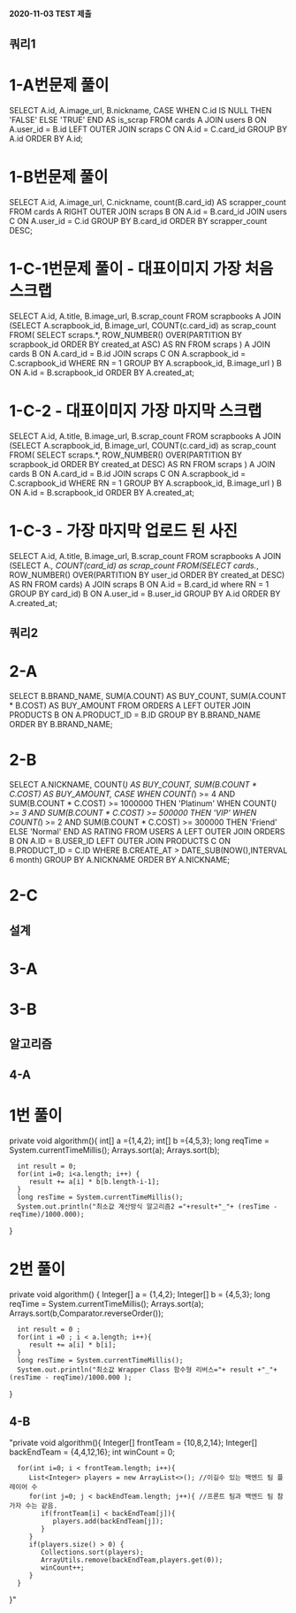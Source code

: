 #### 2020-11-03 TEST 제출

## 쿼리1
# 1-A번문제 풀이
SELECT
    A.id,
    A.image_url,
    B.nickname,
    CASE WHEN C.id IS NULL THEN 'FALSE' ELSE 'TRUE' END AS is_scrap
FROM cards A
         JOIN users B
              ON A.user_id = B.id
         LEFT OUTER JOIN scraps C
              ON A.id = C.card_id
GROUP BY A.id
ORDER BY A.id;

# 1-B번문제 풀이
SELECT
    A.id,
    A.image_url,
    C.nickname,
    count(B.card_id) AS scrapper_count
FROM cards A
         RIGHT OUTER JOIN scraps B
                          ON A.id = B.card_id
         JOIN users C
              ON A.user_id = C.id
GROUP BY B.card_id
ORDER BY scrapper_count DESC;
# 1-C-1번문제 풀이 - 대표이미지 가장 처음 스크랩
SELECT A.id,
       A.title,
       B.image_url,
       B.scrap_count
FROM scrapbooks A
         JOIN (SELECT A.scrapbook_id,
                      B.image_url,
                      COUNT(c.card_id) as scrap_count
               FROM(
                       SELECT scraps.*, ROW_NUMBER() OVER(PARTITION BY scrapbook_id ORDER BY created_at ASC) AS RN
                       FROM scraps
                   ) A
                       JOIN cards B ON A.card_id = B.id
                       JOIN scraps C ON A.scrapbook_id = C.scrapbook_id
               WHERE RN = 1
             GROUP BY A.scrapbook_id, B.image_url
             ) B
              ON A.id = B.scrapbook_id
ORDER BY A.created_at;
# 1-C-2  - 대표이미지 가장 마지막 스크랩
SELECT A.id,
       A.title,
       B.image_url,
       B.scrap_count
FROM scrapbooks A
         JOIN (SELECT A.scrapbook_id,
                      B.image_url,
                      COUNT(c.card_id) as scrap_count
               FROM(
                       SELECT scraps.*, ROW_NUMBER() OVER(PARTITION BY scrapbook_id ORDER BY created_at DESC) AS RN
                       FROM scraps
                   ) A
                       JOIN cards B ON A.card_id = B.id
                       JOIN scraps C ON A.scrapbook_id = C.scrapbook_id
               WHERE RN = 1
             GROUP BY A.scrapbook_id, B.image_url
             ) B
              ON A.id = B.scrapbook_id
ORDER BY A.created_at;
# 1-C-3 - 가장 마지막 업로드 된 사진
SELECT A.id,
       A.title,
       B.image_url,
       B.scrap_count
FROM scrapbooks A
JOIN (SELECT A.*,
             COUNT(card_id) as scrap_count
      FROM(SELECT cards.*,
                  ROW_NUMBER() OVER(PARTITION BY user_id ORDER BY created_at DESC) AS RN
           FROM cards) A
                JOIN scraps B ON A.id = B.card_id
      where RN = 1
      GROUP BY card_id) B
ON A.user_id = B.user_id
GROUP BY A.id
ORDER BY A.created_at;
## 쿼리2
# 2-A
SELECT B.BRAND_NAME,
       SUM(A.COUNT) AS BUY_COUNT,
       SUM(A.COUNT * B.COST) AS BUY_AMOUNT
FROM ORDERS A
         LEFT OUTER JOIN PRODUCTS B ON A.PRODUCT_ID = B.ID
GROUP BY B.BRAND_NAME
ORDER BY B.BRAND_NAME;
# 2-B
SELECT A.NICKNAME,
       COUNT(*) AS BUY_COUNT,
       SUM(B.COUNT * C.COST) AS BUY_AMOUNT,
       CASE WHEN COUNT(*) >= 4 AND SUM(B.COUNT * C.COST) >= 1000000 THEN 'Platinum'
            WHEN COUNT(*) >= 3 AND SUM(B.COUNT * C.COST) >= 500000 THEN 'VIP'
            WHEN COUNT(*) >= 2 AND SUM(B.COUNT * C.COST) >= 300000 THEN 'Friend'
            ELSE 'Normal'
           END AS RATING
FROM USERS A
         LEFT OUTER JOIN ORDERS B ON A.ID = B.USER_ID
         LEFT OUTER JOIN PRODUCTS C ON B.PRODUCT_ID = C.ID
WHERE B.CREATE_AT > DATE_SUB(NOW(),INTERVAL 6 month)
GROUP BY A.NICKNAME
ORDER BY A.NICKNAME;
# 2-C


## 설계
# 3-A
# 3-B



## 알고리즘
## 4-A
# 1번 풀이
   private void algorithm(){
      int[] a ={1,4,2};
      int[] b ={4,5,3};
      long reqTime = System.currentTimeMillis();
      Arrays.sort(a);
      Arrays.sort(b);

      int result = 0;
      for(int i=0; i<a.length; i++) {
         result += a[i] * b[b.length-i-1];
      }
      long resTime = System.currentTimeMillis();
      System.out.println("최소값 계산방식 알고리즘2 ="+result+"_"+ (resTime - reqTime)/1000.000);
   }
# 2번 풀이
   private void algorithm() {
      Integer[] a = {1,4,2};
      Integer[] b = {4,5,3};
      long reqTime = System.currentTimeMillis();
      Arrays.sort(a);
      Arrays.sort(b,Comparator.reverseOrder());

      int result = 0 ;
      for(int i =0 ; i < a.length; i++){
         result += a[i] * b[i];
      }
      long resTime = System.currentTimeMillis();
      System.out.println("최소값 Wrapper Class 함수형 리버스="+ result +"_"+ (resTime - reqTime)/1000.000 );
   }
## 4-B
   
   "private void algorithm(){
      Integer[] frontTeam = {10,8,2,14};
      Integer[] backEndTeam = {4,4,12,16};
      int winCount = 0;

      for(int i=0; i < frontTeam.length; i++){
         List<Integer> players = new ArrayList<>(); //이길수 있는 백엔드 팀 플레이어 수
         for(int j=0; j < backEndTeam.length; j++){ //프론트 팀과 백엔드 팀 참가자 수는 같음.
            if(frontTeam[i] < backEndTeam[j]){
               players.add(backEndTeam[j]);
            }
         }
         if(players.size() > 0) {
            Collections.sort(players);
            ArrayUtils.remove(backEndTeam,players.get(0));
            winCount++;
         }
      }
   }"
   
